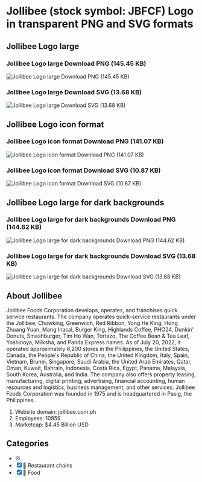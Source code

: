 # Jollibee (stock symbol: JBFCF) Logo in transparent PNG and SVG formats

## Jollibee Logo large

### Jollibee Logo large Download PNG (145.45 KB)

![Jollibee Logo large Download PNG (145.45 KB)](/img/orig/JBFCF_BIG-6f9dd9a2.png)

### Jollibee Logo large Download SVG (13.68 KB)

![Jollibee Logo large Download SVG (13.68 KB)](/img/orig/JBFCF_BIG-36bbb4cf.svg)

## Jollibee Logo icon format

### Jollibee Logo icon format Download PNG (141.07 KB)

![Jollibee Logo icon format Download PNG (141.07 KB)](/img/orig/JBFCF-f8098eac.png)

### Jollibee Logo icon format Download SVG (10.87 KB)

![Jollibee Logo icon format Download SVG (10.87 KB)](/img/orig/JBFCF-4d3daf4d.svg)

## Jollibee Logo large for dark backgrounds

### Jollibee Logo large for dark backgrounds Download PNG (144.62 KB)

![Jollibee Logo large for dark backgrounds Download PNG (144.62 KB)](/img/orig/JBFCF_BIG.D-8765396c.png)

### Jollibee Logo large for dark backgrounds Download SVG (13.68 KB)

![Jollibee Logo large for dark backgrounds Download SVG (13.68 KB)](/img/orig/JBFCF_BIG.D-aa4102b4.svg)

## About Jollibee

Jollibee Foods Corporation develops, operates, and franchises quick service restaurants. The company operates quick-service restaurants under the Jollibee, Chowking, Greenwich, Red Ribbon, Yong He King, Hong Zhuang Yuan, Mang Inasal, Burger King, Highlands Coffee, PHO24, Dunkin' Donuts, Smashburger, Tim Ho Wan, Tortazo, The Coffee Bean & Tea Leaf, Yoshinoya, Milksha, and Panda Express names. As of July 20, 2022, it operated approximately 6,200 stores in the Philippines, the United States, Canada, the People's Republic of China, the United Kingdom, Italy, Spain, Vietnam, Brunei, Singapore, Saudi Arabia, the United Arab Emirates, Qatar, Oman, Kuwait, Bahrain, Indonesia, Costa Rica, Egypt, Panama, Malaysia, South Korea, Australia, and India. The company also offers property leasing, manufacturing, digital printing, advertising, financial accounting, human resources and logistics, business management, and other services. Jollibee Foods Corporation was founded in 1975 and is headquartered in Pasig, the Philippines.

1. Website domain: jollibee.com.ph
2. Employees: 10959
3. Marketcap: $4.45 Billion USD


## Categories
- [x] 
- [x] 🍔 Restaurant chains
- [x] 🍴 Food
